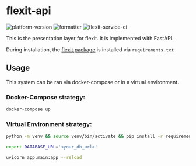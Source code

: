 # flexit-api

![platform-version](https://img.shields.io/badge/python-3.10.2-1666a9)
![formatter](https://img.shields.io/badge/formatter-Black-000000)
![flexit-service-ci](https://github.com/aloutfi/flexit/actions/workflows/flexit-ci.yml/badge.svg)


This is the presentation layer for flexit. It is implemented with FastAPI.


During installation, the [flexit package](https://github.com/aloutfi/flexit) is installed via `requirements.txt`
## Usage
This system can be ran via docker-compose or in a virtual environment.

### Docker-Compose strategy:
```bash
docker-compose up
```


### Virtual Environment strategy:
```bash
python -m venv && source venv/bin/activate && pip install -r requirements.txt

export DATABASE_URL='<your_db_url>'

uvicorn app.main:app --reload
```